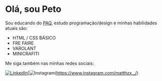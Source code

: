 # Olá, sou Peto

Sou educando do [PAQ](http://prototipandoaquebrada.org/), estudo programação/design e minhas habilidades atuais são:

- HTML / CSS BÁSICO 
- FRE FAIRE 
- VAROLANT
- MINICRAFITI

Me siga também nas minhas redes sociais:
  
[![LinkedIn](https://img.shields.io/badge/LinkedIn-0077B5?style=for-the-badge&logo=linkedin&logoColor=white)](https://www.linkedin.com/in/matheus-henrique-2911a622b/)[![Instagram](png-transparent-graphy-instagram-android-instagram-text-trademark-photography.png)(https://www.instagram.com/matthzx._/)